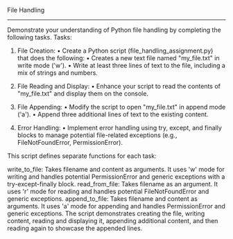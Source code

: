 File Handling
________________________________________
Demonstrate your understanding of Python file handling by completing the following tasks.
Tasks:
1.	File Creation:
•	Create a Python script (file_handling_assignment.py) that does the following:
•	Creates a new text file named "my_file.txt" in write mode ('w').
•	Write at least three lines of text to the file, including a mix of strings and numbers.

1.	File Reading and Display:
•	Enhance your script to read the contents of "my_file.txt" and display them on the console.

1.	File Appending:
•	Modify the script to open "my_file.txt" in append mode ('a').
•	Append three additional lines of text to the existing content.

1.	Error Handling:
•	Implement error handling using try, except, and finally blocks to manage potential file-related exceptions (e.g., FileNotFoundError, PermissionError).


This script defines separate functions for each task:

write_to_file: Takes filename and content as arguments. It uses 'w' mode for writing and handles potential PermissionError and generic exceptions with a try-except-finally block.
read_from_file: Takes filename as an argument. It uses 'r' mode for reading and handles potential FileNotFoundError and generic exceptions.
append_to_file: Takes filename and content as arguments. It uses 'a' mode for appending and handles PermissionError and generic exceptions.
The script demonstrates creating the file, writing content, reading and displaying it, appending additional content, and then reading again to showcase the appended lines.
